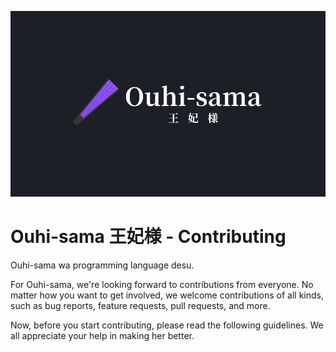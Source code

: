 ![](assets/banners/horizontal/kanji.png)

# Ouhi-sama 王妃様 - Contributing

Ouhi-sama wa programming language desu.

For Ouhi-sama, we're looking forward to contributions from everyone. No matter how you want to get involved, we welcome contributions of all kinds, such as bug reports, feature requests, pull requests, and more.

Now, before you start contributing, please read the following guidelines. We all appreciate your help in making her better.
